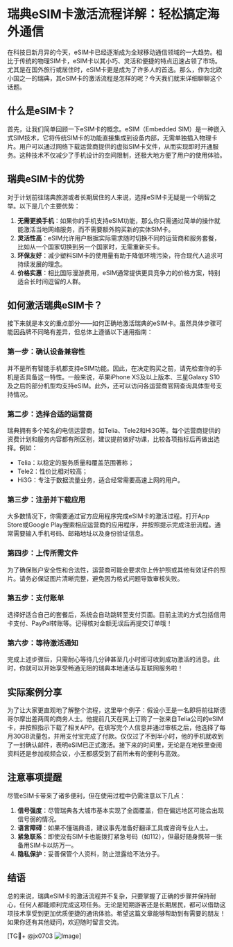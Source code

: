 # 瑞典eSIM卡激活流程详解：轻松搞定海外通信

在科技日新月异的今天，eSIM卡已经逐渐成为全球移动通信领域的一大趋势。相比于传统的物理SIM卡，eSIM卡以其小巧、灵活和便捷的特点迅速占领了市场。尤其是在国外旅行或居住时，eSIM卡更是成为了许多人的首选。那么，作为北欧小国之一的瑞典，其eSIM卡的激活流程是怎样的呢？今天我们就来详细聊聊这个话题。

## 什么是eSIM卡？

首先，让我们简单回顾一下eSIM卡的概念。eSIM（Embedded SIM）是一种嵌入式SIM技术，它将传统SIM卡的功能直接集成到设备内部，无需单独插入物理卡片。用户可以通过网络下载运营商提供的虚拟SIM卡文件，从而实现即时开通服务。这种技术不仅减少了手机设计的空间限制，还极大地方便了用户的使用体验。

## 瑞典eSIM卡的优势

对于计划前往瑞典旅游或者长期居住的人来说，选择eSIM卡无疑是一个明智之举。以下是几个主要优势：

1. **无需更换手机**：如果你的手机支持eSIM功能，那么你只需通过简单的操作就能激活当地网络服务，而不需要额外购买新的实体SIM卡。
2. **灵活性高**：eSIM允许用户根据实际需求随时切换不同的运营商和服务套餐，比如从一个国家切换到另一个国家时，无需重新买卡。
3. **环保友好**：减少塑料SIM卡的使用量有助于降低环境污染，符合现代人追求可持续发展的理念。
4. **价格实惠**：相比国际漫游费用，eSIM通常提供更具竞争力的价格方案，特别适合长时间逗留的人群。

## 如何激活瑞典eSIM卡？

接下来就是本文的重点部分——如何正确地激活瑞典的eSIM卡。虽然具体步骤可能因品牌不同略有差异，但总体上遵循以下通用指南：

### 第一步：确认设备兼容性
并不是所有智能手机都支持eSIM功能。因此，在决定购买之前，请先检查你的手机是否具备这一特性。一般来说，苹果iPhone XS及以上版本、三星Galaxy S10及之后的部分机型均支持eSIM。此外，还可以访问各运营商官网查询具体型号支持情况。

### 第二步：选择合适的运营商
瑞典拥有多个知名的电信运营商，如Telia、Tele2和Hi3G等。每个运营商提供的资费计划和服务内容都有所区别，建议提前做好功课，比较各项指标后再做出选择。例如：
- Telia：以稳定的服务质量和覆盖范围著称；
- Tele2：性价比相对较高；
- Hi3G：专注于数据流量业务，适合经常需要高速上网的用户。

### 第三步：注册并下载应用
大多数情况下，你需要通过官方应用程序完成eSIM卡的激活过程。打开App Store或Google Play搜索相应运营商的应用程序，并按照提示完成注册流程。通常需要输入手机号码、邮箱地址以及身份验证信息。

### 第四步：上传所需文件
为了确保账户安全性和合法性，运营商可能会要求你上传护照或其他有效证件的照片。请务必保证图片清晰完整，避免因为格式问题导致审核失败。

### 第五步：支付账单
选择好适合自己的套餐后，系统会自动跳转至支付页面。目前主流的方式包括信用卡支付、PayPal转账等。记得核对金额无误后再提交订单哦！

### 第六步：等待激活通知
完成上述步骤后，只需耐心等待几分钟甚至几小时即可收到成功激活的消息。此时，你就可以开始享受畅通无阻的瑞典本地通话与互联网服务啦！

## 实际案例分享

为了让大家更直观地了解整个流程，这里举个例子：假设小王是一名即将前往斯德哥尔摩出差两周的商务人士。他提前几天在网上订购了一张来自Telia公司的eSIM卡，并按照指示下载了相关APP。在填写完个人信息并通过审核之后，他选择了每月30GB流量包，并用支付宝完成了付款。仅仅过了不到半小时，他的手机就收到了一封确认邮件，表明eSIM已正式激活。接下来的时间里，无论是在地铁里查阅资料还是参加视频会议，小王都感受到了前所未有的便利与高效。

## 注意事项提醒

尽管eSIM卡带来了诸多便利，但在使用过程中仍需注意以下几点：
1. **信号强度**：尽管瑞典各大城市基本实现了全面覆盖，但在偏远地区可能会出现信号弱的情况。
2. **语言障碍**：如果不懂瑞典语，建议事先准备好翻译工具或咨询专业人士。
3. **紧急联系**：即使没有SIM卡也能拨打紧急号码（如112），但最好随身携带一张备用SIM卡以防万一。
4. **隐私保护**：妥善保管个人资料，防止泄露给不法分子。

## 结语

总的来说，瑞典eSIM卡的激活流程并不复杂，只要掌握了正确的步骤并保持耐心，任何人都能顺利完成这项任务。无论是短期游客还是长期居民，都可以借助这项技术享受到更加优质便捷的通讯体验。希望这篇文章能够帮助到有需要的朋友！如果你还有其他疑问，欢迎随时留言交流。

[TG💪+ @jx0703 ![Image](https://github.com/user-attachments/assets/dbca1d08-cadb-493c-b0ec-ad6f7a83f270)]